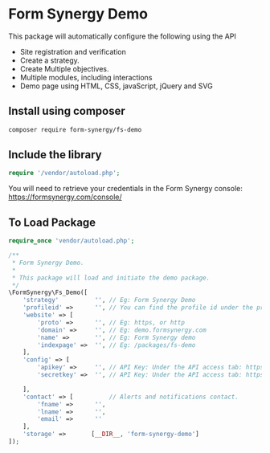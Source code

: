 # Form Synergy Demo

This package will automatically configure the following using the API

* Site registration and verification
* Create a strategy.
* Create Multiple objectives.
* Multiple modules, including interactions
* Demo page using HTML, CSS, javaScript, jQuery and SVG

## Install using composer

``` bash
composer require form-synergy/fs-demo
```

## Include the library

``` php
require '/vendor/autoload.php';
```

You will need to retrieve your credentials in the Form Synergy console: https://formsynergy.com/console/

## To Load Package

``` PHP
require_once 'vendor/autoload.php';

/**
 * Form Synergy Demo.
 * 
 * This package will load and initiate the demo package.
 */
\FormSynergy\Fs_Demo([
    'strategy'          '', // Eg: Form Synergy Demo
    'profileid' =>      '', // You can find the profile id under the profile tab: https://formsynergy.com/console/
    'website' => [
        'proto' =>      '', // Eg: https, or http
        'domain' =>     '', // Eg: demo.formsynergy.com
        'name' =>       '', // Eg: Form Synergy demo
        'indexpage' =>  '', // Eg: /packages/fs-demo
    ],
    'config' => [
        'apikey' =>     '', // API Key: Under the API access tab: https://formsynergy.com/console/
        'secretkey' =>  '', // API Key: Under the API access tab: https://formsynergy.com/console/

    ],
    'contact' => [          // Alerts and notifications contact.
        'fname' =>      '', 
        'lname' =>      '',
        'email' =>      ''
    ],
    'storage' =>       [__DIR__, 'form-synergy-demo'] 
]);
```